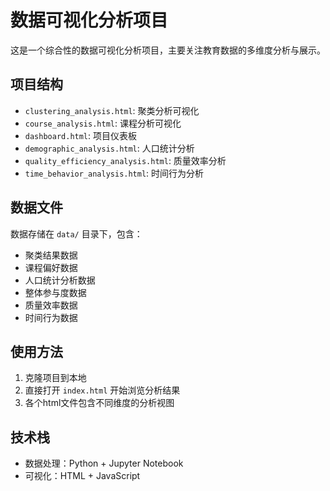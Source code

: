 # 数据可视化分析项目

这是一个综合性的数据可视化分析项目，主要关注教育数据的多维度分析与展示。

## 项目结构

- `clustering_analysis.html`: 聚类分析可视化
- `course_analysis.html`: 课程分析可视化
- `dashboard.html`: 项目仪表板
- `demographic_analysis.html`: 人口统计分析
- `quality_efficiency_analysis.html`: 质量效率分析
- `time_behavior_analysis.html`: 时间行为分析

## 数据文件

数据存储在 `data/` 目录下，包含：
- 聚类结果数据
- 课程偏好数据
- 人口统计分析数据
- 整体参与度数据
- 质量效率数据
- 时间行为数据

## 使用方法

1. 克隆项目到本地
2. 直接打开 `index.html` 开始浏览分析结果
3. 各个html文件包含不同维度的分析视图

## 技术栈

- 数据处理：Python + Jupyter Notebook
- 可视化：HTML + JavaScript
